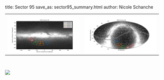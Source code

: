 title: Sector 95
save_as: sector95_summary.html
author: Nicole Schanche


<table>
  <tr>
    <th colspan="2" ></th>
  </tr>
  <tr>
    <td width="50%" style = "text-align: center;">
          <img class="img-responsive" style="max-width:100%;" src="images/sector-plots/tess_galactic_sector_095.png"> 
    </td>
    <td width="50%" style = "text-align: center;">
          <img class="img-responsive" style="max-width:100%;" src="images/sector-plots/tess_icrs_sector_095.png">
    </td>
  </tr>
</table>
<br></br>





<!--{! data-release-notes/sector_95.html !}-->

<img class="img-responsive" style="max-width:90%;" src="images/sector-plots/sector-plots.095.jpeg">